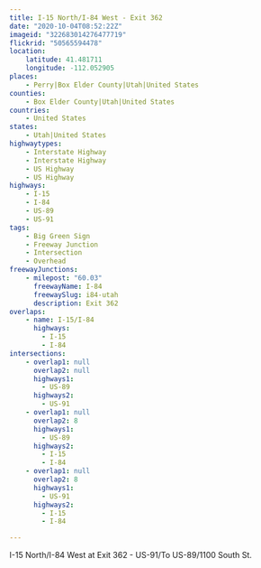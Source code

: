 ```yaml
---
title: I-15 North/I-84 West - Exit 362
date: "2020-10-04T08:52:22Z"
imageid: "322683014276477719"
flickrid: "50565594478"
location:
    latitude: 41.481711
    longitude: -112.052905
places:
    - Perry|Box Elder County|Utah|United States
counties:
    - Box Elder County|Utah|United States
countries:
    - United States
states:
    - Utah|United States
highwaytypes:
    - Interstate Highway
    - Interstate Highway
    - US Highway
    - US Highway
highways:
    - I-15
    - I-84
    - US-89
    - US-91
tags:
    - Big Green Sign
    - Freeway Junction
    - Intersection
    - Overhead
freewayJunctions:
    - milepost: "60.03"
      freewayName: I-84
      freewaySlug: i84-utah
      description: Exit 362
overlaps:
    - name: I-15/I-84
      highways:
        - I-15
        - I-84
intersections:
    - overlap1: null
      overlap2: null
      highways1:
        - US-89
      highways2:
        - US-91
    - overlap1: null
      overlap2: 8
      highways1:
        - US-89
      highways2:
        - I-15
        - I-84
    - overlap1: null
      overlap2: 8
      highways1:
        - US-91
      highways2:
        - I-15
        - I-84

---
```

I-15 North/I-84 West at Exit 362 - US-91/To US-89/1100 South St.